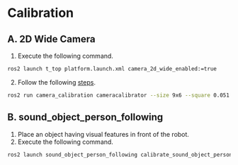 # Calibration

## A. 2D Wide Camera

1. Execute the following command.
```bash
ros2 launch t_top platform.launch.xml camera_2d_wide_enabled:=true
```
2. Follow the following [steps](http://wiki.ros.org/camera_calibration/Tutorials/MonocularCalibration).
```bash
ros2 run camera_calibration cameracalibrator --size 9x6 --square 0.051 --ros-args -r image:=/camera_2d_wide_full_hd/image -p camera:=/camera_2d_wide_full_hd
```

## B. sound_object_person_following

1. Place an object having visual features in front of the robot.
2. Execute the following command.
```bash
ros2 launch sound_object_person_following calibrate_sound_object_person_following.launch
```
